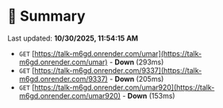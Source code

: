 # 📖 Summary
Last updated: **10/30/2025, 11:54:15 AM**

- `GET` [https://talk-m6gd.onrender.com/umar](https://talk-m6gd.onrender.com/umar) - **Down** (293ms)
- `GET` [https://talk-m6gd.onrender.com/9337](https://talk-m6gd.onrender.com/9337) - **Down** (205ms)
- `GET` [https://talk-m6gd.onrender.com/umar920](https://talk-m6gd.onrender.com/umar920) - **Down** (153ms)
